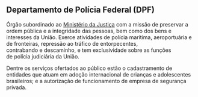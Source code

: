 Departamento de Polícia Federal (DPF)
---

Órgão subordinado ao [Ministério da Justiça] com a missão de preservar a ordem pública e a integridade das pessoas, bem como dos bens e interesses da União. Exerce atividades de polícia marítima, aeroportuária e de fronteiras, repressão ao tráfico de entorpecentes, contrabando e descaminho, e tem exclusividade sobre as funções de polícia judiciária da União.

Dentre os serviços ofertados ao público estão o cadastramento de entidades que atuam em adoção internacional de crianças e adolescentes brasileiros; e a autorização de funcionamento de empresa de segurança privada.

[Ministério da Justiça]:/orgao/ministerio-da-justica-mj
